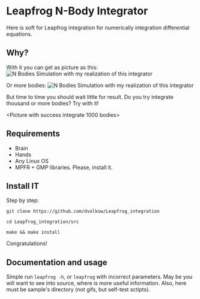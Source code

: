 # Leapfrog N-Body Integrator
Here is soft for Leapfrog integration for numerically integration differential equations.

## Why?
With it you can get as picture as this:
![N Bodies Simulation with my realization of this integrator](https://github.com/dvolkow/Leapfrog_integration/blob/master/saves/line_start.gif)

Or more bodies:
![N Bodies Simulation with my realization of this integrator](https://github.com/dvolkow/Leapfrog_integration/blob/master/saves/more.gif)

But time to time you should wait little for result. Do you try integrate thousand or more bodies? Try with it!

<Picture with success integrate 1000 bodies>

## Requirements
- Brain
- Hands
- Any Linux OS 
- MPFR + GMP libraries. Please, install it.

## Install IT
Step by step:

```git clone https://github.com/dvolkow/Leapfrog_integration```

```cd Leapfrog_integration/src```

```make && make install```

Congratulations!


## Documentation and usage

Simple run ```leapfrog -h```, or ```leapfrog``` with incorrect parameters. May be you will want to see into source, where is more useful information. Also, here must be sample's directory (not gifs, but self-test sctipts).
